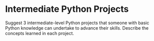 # Intermediate Python Projects

Suggest 3 intermediate-level Python projects that someone with basic Python knowledge can undertake to advance their skills. Describe the concepts learned in each project.
